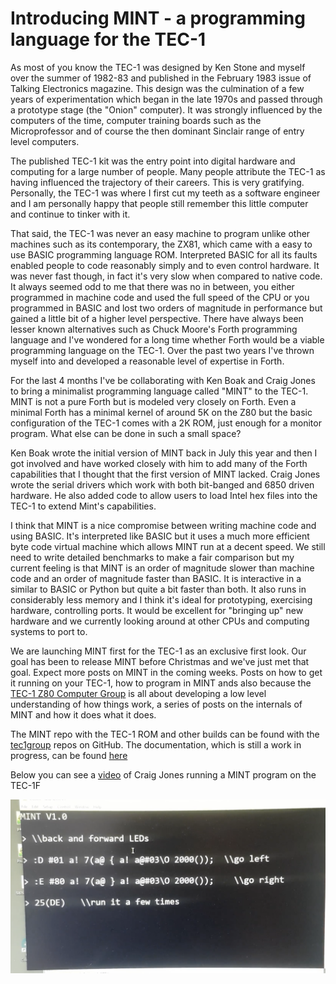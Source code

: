 # Introducing MINT - a programming language for the TEC-1

As most of you know the TEC-1 was designed by Ken Stone and myself over the summer of 1982-83 and published in the February 1983 issue of Talking Electronics magazine. This design was the culmination of a few years of experimentation which began in the late 1970s and passed through a prototype stage (the "Onion" computer). It was strongly influenced by the computers of the time, computer training boards such as the Microprofessor and of course the then dominant Sinclair range of entry level computers.

The published TEC-1 kit was the entry point into digital hardware and computing for a large number of people. Many people attribute the TEC-1 as having influenced the trajectory of their careers. This is very gratifying. Personally, the TEC-1 was where I first cut my teeth as a software engineer and I am personally happy that people still remember this little computer and continue to tinker with it.

That said, the TEC-1 was never an easy machine to program unlike other machines such as its contemporary, the ZX81, which came with a easy to use BASIC programming language ROM. Interpreted BASIC for all its faults enabled people to code reasonably simply and to even control hardware. It was never fast though, in fact it's very slow when compared to native code. It always seemed odd to me that there was no in between, you either programmed in machine code and used the full speed of the CPU or you programmed in BASIC and lost two orders of magnitude in performance but gained a little bit of a higher level perspective. There have always been lesser known alternatives such as Chuck Moore's Forth programming language and I've wondered for a long time whether Forth would be a viable programming language on the TEC-1. Over the past two years I've thrown myself into and developed a reasonable level of expertise in Forth.

For the last 4 months I've be collaborating with Ken Boak and Craig Jones to bring a minimalist programming language called "MINT" to the TEC-1. MINT is not a pure Forth but is modeled very closely on Forth. Even a minimal Forth has a minimal kernel of around 5K on the Z80 but the basic configuration of the TEC-1 comes with a 2K ROM, just enough for a monitor program. What else can be done in such a small space?

Ken Boak wrote the initial version of MINT back in July this year and then I got involved and have worked closely with him to add many of the Forth capabilities that I thought that the first version of MINT lacked. Craig Jones wrote the serial drivers which work with both bit-banged and 6850 driven hardware. He also added code to allow users to load Intel hex files into the TEC-1 to extend Mint's capabilities.

I think that MINT is a nice compromise between writing machine code and using BASIC. It's interpreted like BASIC but it uses a much more efficient byte code virtual machine which allows MINT run at a decent speed. We still need to write detailed benchmarks to make a fair comparison but my current feeling is that MINT is an order of magnitude slower than machine code and an order of magnitude faster than BASIC. It is interactive in a similar to BASIC or Python but quite a bit faster than both. It also runs in considerably less memory and I think it's ideal for prototyping, exercising hardware, controlling ports. It would be excellent for "bringing up" new hardware and we currently looking around at other CPUs and computing systems to port to.

We are launching MINT first for the TEC-1 as an exclusive first look. Our goal has been to release MINT before Christmas and we've just met that goal. Expect more posts on MINT in the coming weeks. Posts on how to get it running on your TEC-1, how to program in MINT ands also because the [TEC-1 Z80 Computer Group](https://www.facebook.com/groups/tec1z80) is all about developing a low level understanding of how things work, a series of posts on the internals of MINT and how it does what it does.

The MINT repo with the TEC-1 ROM and other builds can be found with the [tec1group](https://github.com/tec1group/MINT) repos on GitHub.
The documentation, which is still a work in progress, can be found [here](https://github.com/tec1group/MINT-Documentation)

Below you can see a [video](intro-tec1.mp4) of Craig Jones running a MINT program on the TEC-1F

[![Watch the video](intro-tec1.png)](intro-tec1.mp4)
